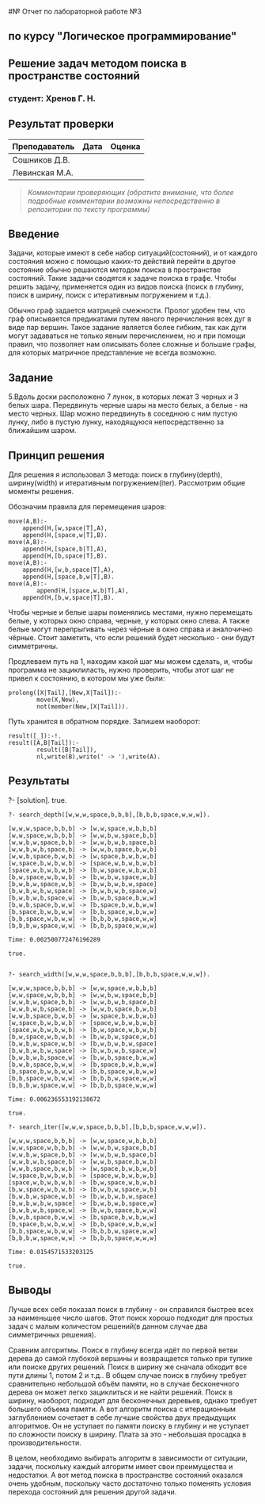 #№ Отчет по лабораторной работе №3
## по курсу "Логическое программирование"

## Решение задач методом поиска в пространстве состояний

### студент: Хренов Г. Н.

## Результат проверки

| Преподаватель     | Дата         |  Оценка       |
|-------------------|--------------|---------------|
| Сошников Д.В. |              |               |
| Левинская М.А.|              |               |

> *Комментарии проверяющих (обратите внимание, что более подробные комментарии возможны непосредственно в репозитории по тексту программы)*


## Введение

Задачи, которые имеют в себе набор ситуаций(состояний), и от каждого состояния можно с помощью каких-то действий перейти в другое состояние обычно решаются методом поиска в пространстве состояний. Такие задачи сводятся к задаче поиска в графе. Чтобы решить задачу, применяется один из видов поиска (поиск в глубину, поиск в ширину, поиск с итеративным погружением и т.д.).

Обычно граф задается матрицей смежности. Пролог удобен тем, что граф описывается предикатами путем явного перечисления всех дуг в виде пар вершин. Такое задание является более гибким, так как дуги могут задаваться не только явным перечислением, но и при помощи правил, что позволяет нам описывать более сложные и большие графы, для которых матричное представление не всегда возможно.


## Задание

5.Вдоль доски расположено 7 лунок, в которых лежат 3 черных и 3 белых шара. Передвинуть черные шары на место белых, а белые - на место черных. Шар можно передвинуть в соседнюю с ним пустую лунку, либо в пустую лунку, находящуюся непосредственно за ближайшим шаром.

## Принцип решения

Для решения я использовал 3 метода: поиск в глубину(depth), ширину(width) и итеративным погружением(iter). Рассмотрим общие моменты решения.

Обозначим правила для перемещения шаров:

	move(A,B):-
	    append(H,[w,space|T],A),
	    append(H,[space,w|T],B).
	move(A,B):-
	    append(H,[space,b|T],A),
	    append(H,[b,space|T],B).
	move(A,B):-
	    append(H,[w,b,space|T],A),
	    append(H,[space,b,w|T],B).
	move(A,B):-
    	    append(H,[space,w,b|T],A),
 	    append(H,[b,w,space|T],B).

Чтобы черные и белые шары поменялись местами, нужно перемещать белые, у которых окно справа, черные, у которых окно слева. А также белые могут перепрыгивать через чёрные в окно справа и аналочично чёрные. Стоит заметить, что если решений будет несколько - они будут симметричны.



Продлеваем путь на 1, находим какой шаг мы можем сделать, и, чтобы программа не зациклиласть, нужно проверить, чтобы этот шаг не привел к состоянию, в котором мы уже были:

	prolong([X|Tail],[New,X|Tail]):-
    		move(X,New),
    		not(member(New,[X|Tail])).


Путь хранится в обратном порядке. Запишем наоборот:

	result([_]):-!.
	result([A,B|Tail]):-
    		result([B|Tail]),
    		nl,write(B),write(' -> '),write(A).



## Результаты


?- [solution].
true.

	?- search_depth([w,w,w,space,b,b,b],[b,b,b,space,w,w,w]).

	[w,w,w,space,b,b,b] -> [w,w,space,w,b,b,b]
	[w,w,space,w,b,b,b] -> [w,w,b,w,space,b,b]
	[w,w,b,w,space,b,b] -> [w,w,b,w,b,space,b]
	[w,w,b,w,b,space,b] -> [w,w,b,space,b,w,b]
	[w,w,b,space,b,w,b] -> [w,space,b,w,b,w,b]
	[w,space,b,w,b,w,b] -> [space,w,b,w,b,w,b]
	[space,w,b,w,b,w,b] -> [b,w,space,w,b,w,b]
	[b,w,space,w,b,w,b] -> [b,w,b,w,space,w,b]
	[b,w,b,w,space,w,b] -> [b,w,b,w,b,w,space]
	[b,w,b,w,b,w,space] -> [b,w,b,w,b,space,w]
	[b,w,b,w,b,space,w] -> [b,w,b,space,b,w,w]
	[b,w,b,space,b,w,w] -> [b,space,b,w,b,w,w]
	[b,space,b,w,b,w,w] -> [b,b,space,w,b,w,w]
	[b,b,space,w,b,w,w] -> [b,b,b,w,space,w,w]
	[b,b,b,w,space,w,w] -> [b,b,b,space,w,w,w]

	Time: 0.002500772476196289

	true.


	?- search_width([w,w,w,space,b,b,b],[b,b,b,space,w,w,w]).

	[w,w,w,space,b,b,b] -> [w,w,space,w,b,b,b]
	[w,w,space,w,b,b,b] -> [w,w,b,w,space,b,b]
	[w,w,b,w,space,b,b] -> [w,w,b,w,b,space,b]
	[w,w,b,w,b,space,b] -> [w,w,b,space,b,w,b]
	[w,w,b,space,b,w,b] -> [w,space,b,w,b,w,b]
	[w,space,b,w,b,w,b] -> [space,w,b,w,b,w,b]
	[space,w,b,w,b,w,b] -> [b,w,space,w,b,w,b]
	[b,w,space,w,b,w,b] -> [b,w,b,w,space,w,b]
	[b,w,b,w,space,w,b] -> [b,w,b,w,b,w,space]
	[b,w,b,w,b,w,space] -> [b,w,b,w,b,space,w]
	[b,w,b,w,b,space,w] -> [b,w,b,space,b,w,w]
	[b,w,b,space,b,w,w] -> [b,space,b,w,b,w,w]
	[b,space,b,w,b,w,w] -> [b,b,space,w,b,w,w]
	[b,b,space,w,b,w,w] -> [b,b,b,w,space,w,w]
	[b,b,b,w,space,w,w] -> [b,b,b,space,w,w,w]
	
	Time: 0.006236553192138672

	true.

	?- search_iter([w,w,w,space,b,b,b],[b,b,b,space,w,w,w]).

	[w,w,w,space,b,b,b] -> [w,w,space,w,b,b,b]
	[w,w,space,w,b,b,b] -> [w,w,b,w,space,b,b]
	[w,w,b,w,space,b,b] -> [w,w,b,w,b,space,b]
	[w,w,b,w,b,space,b] -> [w,w,b,space,b,w,b]
	[w,w,b,space,b,w,b] -> [w,space,b,w,b,w,b]
	[w,space,b,w,b,w,b] -> [space,w,b,w,b,w,b]
	[space,w,b,w,b,w,b] -> [b,w,space,w,b,w,b]
	[b,w,space,w,b,w,b] -> [b,w,b,w,space,w,b]
	[b,w,b,w,space,w,b] -> [b,w,b,w,b,w,space]
	[b,w,b,w,b,w,space] -> [b,w,b,w,b,space,w]
	[b,w,b,w,b,space,w] -> [b,w,b,space,b,w,w]
	[b,w,b,space,b,w,w] -> [b,space,b,w,b,w,w]
	[b,space,b,w,b,w,w] -> [b,b,space,w,b,w,w]
	[b,b,space,w,b,w,w] -> [b,b,b,w,space,w,w]
	[b,b,b,w,space,w,w] -> [b,b,b,space,w,w,w]

	Time: 0.0154571533203125

	true.



## Выводы

Лучше всех себя показал поиск в глубину - он справился быстрее всех за наименьшее число шагов. Этот поиск хорошо подходит для простых задач с малым количестом решений(в данном случае два симметричных решения).

Сравним алгоритмы. Поиск в глубину всегда идёт по первой ветви дерева до самой глубокой вершины и возвращается только при тупике или поиске других решений. Поиск в ширину же сначала обходит все пути длины 1, потом 2 и т.д.. В общем случае поиск в глубину требует сравнительно небольшой объём памяти, но в случае бесконечного дерева он может легко зациклиться и не найти решений. Поиск в ширину, наоборот, подходит для бесконечных деревьев, однако требует большего объема памяти. А вот алгоритм  поиска с итерационным заглублением сочетает в себе лучшие свойства двух предыдущих алгоритмов. Он не уступает по памяти поиску в глубину и не уступает по сложности поиску в ширину. Плата за это - небольшая просадка в производительности.

В целом, необходимо выбирать алгоритм в зависимости от ситуации, задачи, поскольку каждый алгоритм имеет свои преимущества и недостатки. А вот метод поиска в пространстве состояний оказался очень удобным, поскольку часто достаточно только поменять условия перехода состояний для решения другой задачи.




